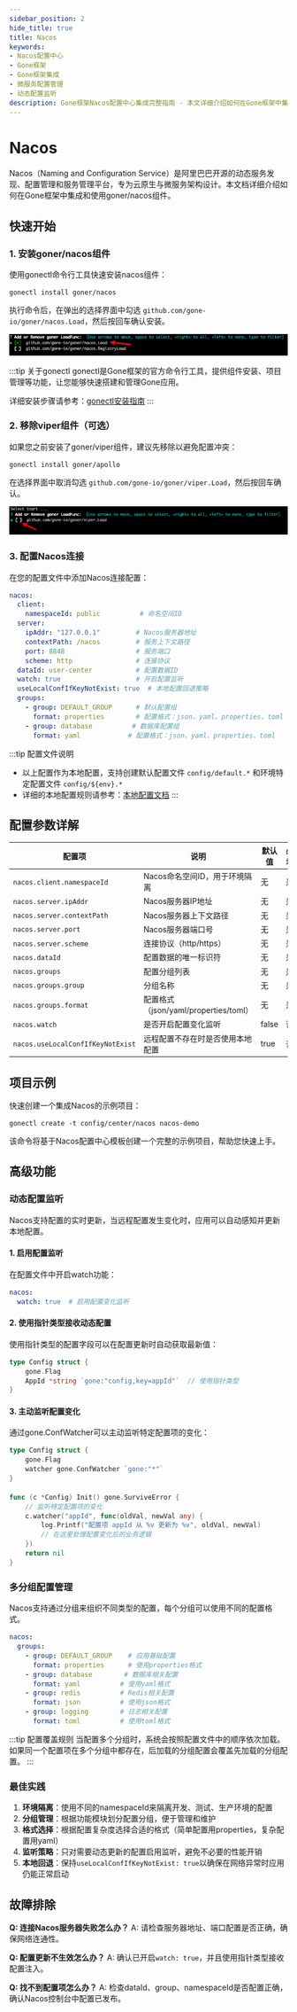 ```yaml
---
sidebar_position: 2
hide_title: true
title: Nacos
keywords:
- Nacos配置中心
- Gone框架
- Gone框架集成
- 微服务配置管理
- 动态配置监听
description: Gone框架Nacos配置中心集成完整指南 - 本文详细介绍如何在Gone框架中集成阿里巴巴开源的Nacos配置中心，实现动态服务发现、配置管理和微服务治理。涵盖完整的安装配置流程、参数详解、动态配置监听、多分组管理等高级功能，并提供最佳实践和故障排除方案，帮助开发者快速构建云原生微服务应用。
---
```


# Nacos

Nacos（Naming and Configuration Service）是阿里巴巴开源的动态服务发现、配置管理和服务管理平台，专为云原生与微服务架构设计。本文档详细介绍如何在Gone框架中集成和使用goner/nacos组件。

## 快速开始

### 1. 安装goner/nacos组件

使用gonectl命令行工具快速安装nacos组件：

```shell
gonectl install goner/nacos
```

执行命令后，在弹出的选择界面中勾选 `github.com/gone-io/goner/nacos.Load`，然后按回车确认安装。

![安装界面](/img/nacos-install.png)

:::tip 关于gonectl
gonectl是Gone框架的官方命令行工具，提供组件安装、项目管理等功能，让您能够快速搭建和管理Gone应用。

详细安装步骤请参考：[gonectl安装指南](/docs/quickstart/install/gonectl.md)
:::

### 2. 移除viper组件（可选）

如果您之前安装了goner/viper组件，建议先移除以避免配置冲突：

```shell
gonectl install goner/apollo
```

在选择界面中取消勾选 `github.com/gone-io/goner/viper.Load`，然后按回车确认。

![卸载界面](/img/viper-uninstall.png)

### 3. 配置Nacos连接

在您的配置文件中添加Nacos连接配置：

```yaml
nacos:
  client:
    namespaceId: public          # 命名空间ID
  server:
    ipAddr: "127.0.0.1"         # Nacos服务器地址
    contextPath: /nacos         # 服务上下文路径
    port: 8848                  # 服务端口
    scheme: http                # 连接协议
  dataId: user-center           # 配置数据ID
  watch: true                   # 开启配置监听
  useLocalConfIfKeyNotExist: true  # 本地配置回退策略
  groups:
    - group: DEFAULT_GROUP      # 默认配置组
      format: properties        # 配置格式：json、yaml、properties、toml
    - group: database          # 数据库配置组
      format: yaml            # 配置格式：json、yaml、properties、toml
```

:::tip 配置文件说明
- 以上配置作为本地配置，支持创建默认配置文件 `config/default.*` 和环境特定配置文件 `config/${env}.*`
- 详细的本地配置规则请参考：[本地配置文档](../local-config.md)
:::

## 配置参数详解

| 配置项                            | 说明                                  | 默认值 | 必填 |
| --------------------------------- | ------------------------------------- | ------ | ---- |
| `nacos.client.namespaceId`        | Nacos命名空间ID，用于环境隔离         | 无     | 是   |
| `nacos.server.ipAddr`             | Nacos服务器IP地址                     | 无     | 是   |
| `nacos.server.contextPath`        | Nacos服务器上下文路径                 | 无     | 是   |
| `nacos.server.port`               | Nacos服务器端口号                     | 无     | 是   |
| `nacos.server.scheme`             | 连接协议（http/https）                | 无     | 是   |
| `nacos.dataId`                    | 配置数据的唯一标识符                  | 无     | 是   |
| `nacos.groups`                    | 配置分组列表                          | 无     | 是   |
| `nacos.groups.group`              | 分组名称                              | 无     | 是   |
| `nacos.groups.format`             | 配置格式（json/yaml/properties/toml） | 无     | 是   |
| `nacos.watch`                     | 是否开启配置变化监听                  | false  | 否   |
| `nacos.useLocalConfIfKeyNotExist` | 远程配置不存在时是否使用本地配置      | true   | 否   |

## 项目示例

快速创建一个集成Nacos的示例项目：

```shell
gonectl create -t config/center/nacos nacos-demo
```

该命令将基于Nacos配置中心模板创建一个完整的示例项目，帮助您快速上手。

## 高级功能

### 动态配置监听

Nacos支持配置的实时更新，当远程配置发生变化时，应用可以自动感知并更新本地配置。

#### 1. 启用配置监听

在配置文件中开启watch功能：

```yaml
nacos:
  watch: true  # 启用配置变化监听
```

#### 2. 使用指针类型接收动态配置

使用指针类型的配置字段可以在配置更新时自动获取最新值：

```go
type Config struct {
    gone.Flag
    AppId *string `gone:"config,key=appId"`  // 使用指针类型
}
```

#### 3. 主动监听配置变化

通过gone.ConfWatcher可以主动监听特定配置项的变化：

```go
type Config struct {
    gone.Flag
    watcher gone.ConfWatcher `gone:"*"`
}

func (c *Config) Init() gone.SurviveError {
    // 监听特定配置项的变化
    c.watcher("appId", func(oldVal, newVal any) {
        log.Printf("配置项 appId 从 %v 更新为 %v", oldVal, newVal)
        // 在这里处理配置变化后的业务逻辑
    })
    return nil
}
```

### 多分组配置管理

Nacos支持通过分组来组织不同类型的配置，每个分组可以使用不同的配置格式。

```yaml
nacos:
  groups:
    - group: DEFAULT_GROUP    # 应用基础配置
      format: properties      # 使用properties格式
    - group: database        # 数据库相关配置
      format: yaml          # 使用yaml格式
    - group: redis          # Redis相关配置
      format: json          # 使用json格式
    - group: logging        # 日志相关配置
      format: toml          # 使用toml格式
```

:::tip 配置覆盖规则
当配置多个分组时，系统会按照配置文件中的顺序依次加载。如果同一个配置项在多个分组中都存在，后加载的分组配置会覆盖先加载的分组配置。
:::

### 最佳实践

1. **环境隔离**：使用不同的namespaceId来隔离开发、测试、生产环境的配置
2. **分组管理**：根据功能模块划分配置分组，便于管理和维护
3. **格式选择**：根据配置复杂度选择合适的格式（简单配置用properties，复杂配置用yaml）
4. **监听策略**：只对需要动态更新的配置启用监听，避免不必要的性能开销
5. **本地回退**：保持`useLocalConfIfKeyNotExist: true`以确保在网络异常时应用仍能正常启动

## 故障排除

**Q: 连接Nacos服务器失败怎么办？**
A: 请检查服务器地址、端口配置是否正确，确保网络连通性。

**Q: 配置更新不生效怎么办？**
A: 确认已开启`watch: true`，并且使用指针类型接收配置注入。

**Q: 找不到配置项怎么办？**
A: 检查dataId、group、namespaceId是否配置正确，确认Nacos控制台中配置已发布。